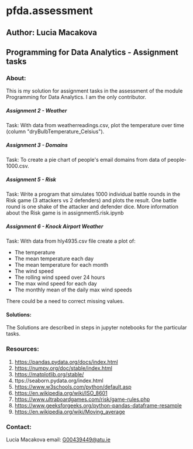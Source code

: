 # pfda.assessment
## Author: Lucia Macakova
## Programming for Data Analytics - Assignment tasks

### About: 
This is my solution for assignment tasks in the assessment of the module Programming for Data Analytics. I am the only contributor.

##### Assignment 2 - Weather
Task: With data from weatherreadings.csv, plot the temperature over time (column "dryBulbTemperature_Celsius").

##### Assignment 3 - Domains
Task: To create a pie chart of people's email domains from data of people-1000.csv. 

##### Assignment 5 - Risk
Task: Write a program that simulates 1000 individual battle rounds in the Risk game (3 attackers vs 2 defenders) and plots the result. One battle round is one shake of the attacker and defender dice. 
More information about the Risk game is in assignment5.risk.ipynb

##### Assignment 6 - Knock Airport Weather
Task: With data from hly4935.csv file create a plot of:
- The temperature
- The mean temperature each day
- The mean temperature for each month
- The wind speed
- The rolling wind speed over 24 hours
- The max wind speed for each day
- The monthly mean of the daily max wind speeds

There could be a need to correct missing values.

#### Solutions:
The Solutions are described in steps in jupyter notebooks for the particular tasks.


### Resources:
1.  https://pandas.pydata.org/docs/index.html
2.  https://numpy.org/doc/stable/index.html 
3.  https://matplotlib.org/stable/
4.  ttps://seaborn.pydata.org/index.html
5.  https://www.w3schools.com/python/default.asp
6.  https://en.wikipedia.org/wiki/ISO_8601
7.  https://www.ultraboardgames.com/risk/game-rules.php
8.  https://www.geeksforgeeks.org/python-pandas-dataframe-resample
9.  https://en.wikipedia.org/wiki/Moving_average





### Contact:
Lucia Macakova
email: G00439449@atu.ie
